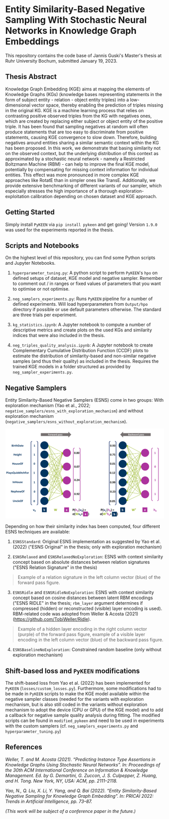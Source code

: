 # Entity Similarity-Based Negative Sampling With Stochastic Neural Networks in Knowledge Graph Embeddings

This repository contains the code base of Jannis Guski's Master's thesis at Ruhr University Bochum, submitted January 19, 2023. 

## Thesis Abstract

Knowledge Graph Embedding (KGE) aims at mapping the elements of Knowledge Graphs (KGs) (knowledge bases representing statements in the form of subject entity - relation - object entity triples) into a low-dimensional vector space, thereby enabling the prediction of triples missing in the original KG. KGE is a machine learning process that relies on contrasting positive observed triples from the KG with negatives ones, which are created by replacing either subject or object entity of the positive triple. It has been found that sampling negatives at random will often produce statements that are too easy to discriminate from positive statements, causing KGE convergence to slow down. Therefore, building negatives around entities sharing a similar semantic context within the KG has been proposed. In this work, we demonstrate that basing similarity not on the observed context, but the underlying distribution of this context as approximated by a stochastic neural network - namely a Restricted Boltzmann Machine (RBM) - can help to improve the final KGE model, potentially by compensating for missing context information for individual entities. This effect was more pronounced in more complex KGE approaches like RotatE than in simpler ones like TransE. Additionally, we provide extensive benchmarking of different variants of our sampler, which especially stresses the high importance of a thorough exploration-exploitation calibration depending on chosen dataset and KGE approach.

## Getting Started

Simply install `PyKEEN` via `pip install pykeen` and get going! Version `1.9.0` was used for the experiments reported in the thesis.

## Scripts and Notebooks

On the highest level of this repository, you can find some Python scripts and Jupyter Notebooks. 

1. `hyperparameter_tuning.py`: A python script to perform `PyKEEN`'s `hpo` on defined setups of dataset, KGE model and negative sampler. Remember to comment out / in ranges or fixed values of parameters that you want to optimise or not optimise. 

2. `neg_samplers_experiments.py`: Runs `PyKEEN` pipeline for a number of defined experiments. Will load hyperparameters from `Output/hpo` directory if possible or use default parameters otherwise. The standard are three trials per experiment. 

3. `kg_statistics.ipynb`: A Jupyter notebook to compute a number of descriptive metrics and create plots on the used KGs and similarity indices that were also included in the thesis.

4. `neg_triples_quality_analysis.ipynb`: A Jupyter notebook to create Complementary Cumulative Distribution Function (CCDF) plots to estimate the distribution of similarity-based and non-similar negative samples (and thus their quality) as included in the thesis. Requires the trained KGE models in a folder structured as provided by `neg_sampler_experiments.py`.

## Negative Samplers

Entity Similarity-Based Negative Samplers (ESNS) come in two groups: With exploration mechanism (Yao et al., 2022; `negative_samplers/esns_with_exploration_mechanism`) and without exploration mechanism (`negative_samplers/esns_without_exploration_mechanism`).

![RBM](RBM.png)

Depending on how their similarity index has been computed, four different ESNS techniques are available:

1. `ESNSStandard`: Original ESNS implementation as suggested by Yao et al. (2022) ("ESNS Original" in the thesis; only with exploration mechanism)

2. `ESNSRelaxed` and `ESNSRelaxedNoExploration`: ESNS with context similarity concept based on absolute distances between relation signatures ("ESNS Relation Signature" in the thesis)

> Example of a relation signature in the left column vector (blue) of the forward pass figure.

3. `ESNSRidle` and `ESNSRidleNoExploration`: ESNS with context similarity concept based on cosine distances between latent RBM encodings ("ESNS RIDLE" in the thesis; `rbm_layer` argument determines if compressed (hidden) or reconstructed (visible) layer encoding is used). RBM-related code was adopted from Weller & Acosta (2021) (https://github.com/TobiWeller/Ridle).

> Example of a hidden layer encoding in the right column vector (purple) of the forward pass figure, example of a visible layer encoding in the left column vector (blue) of the backward pass figure. 

4. `ESNSBaselineNoExploration`: Constrained random baseline (only without exploration mechanism)

## Shift-based loss and `PyKEEN` modifications

The shift-based loss from Yao et al. (2022) has been implemented for `PyKEEN` (`losses/custom_losses.py`). Furthermore, some modifications had to be made in `PyKEEN` scripts to make the KGE model available within the negative sampler classes (needed for the variants with exploration mechanism, but is also still coded in the variants without exploration mechanism to adopt the device (CPU or GPU) of the KGE model) and to add a callback for negative sample quality analysis during fitting. The modified scripts can be found in `modified_pykeen` and need to be used in experiments with the custom samplers (cf. `neg_samplers_experiments.py` and `hyperparameter_tuning.py`)

## References
*Weller, T. and M. Acosta (2021). “Predicting Instance Type Assertions in Knowledge Graphs Using Stochastic Neural Networks”. In: Proceedings of the 30th ACM International Conference on Information & Knowledge Management. Ed. by G. Demartini, G. Zuccon, J. S. Culpepper, Z. Huang, and H. Tong. New York, NY, USA: ACM, pp. 2111–2118.*

*Yao, N., Q. Liu, X. Li, Y. Yang, and Q. Bai (2022). “Entity Similarity-Based Negative Sampling for Knowledge Graph Embedding”. In: PRICAI 2022: Trends
in Artificial Intelligence, pp. 73–87.*

*(This work will be subject of a conference paper in the future.)*